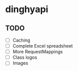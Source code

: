 # dinghyapi

## TODO

- [ ] Caching
- [ ] Complete Excel spreadsheet
- [ ] More RequestMappings
- [ ] Class logos
- [ ] Images
